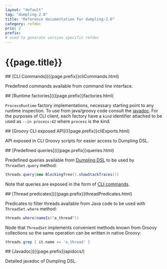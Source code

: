 ```yaml
---
layout: "default"
tag: "dumpling-2.0"
title: "Reference documentation for dumpling-2.0"
category: refdoc
prio: 2
prefix:
# used to generate version specific refdoc
---
```


# {{page.title}}

<a name="cliCommands">
## [CLI Commands]({{page.prefix}}cliCommands.html)

Predefined commands available from command line interface.

<a name="factories">
## [Runtime factories]({{page.prefix}}factories.html)

`ProcessRuntime` factory implementations, necessary starting point to any runtime inspection. To use from java/groovy code consult the [javadoc](./apidocs/com/github/olivergondza/dumpling/factory/package-summary.html). For the purposes of CLI client, each factory have a `kind` identifier attached to be used as `--in process:42` where `process` is the kind.

<a name="cliExports">
## [Groovy CLI exposed API]({{page.prefix}}cliExports.html)

API exposed in CLI Groovy scripts for easier access to Dumpling DSL.

<a name="queries">
## [Predefined queries]({{page.prefix}}queries.html)

Predefined queries available from [Dumpling DSL](./apidocs/com/github/olivergondza/dumpling/query/package-summary.html) to be used by `ThreadSet.query` method:

```java
threads.query(new BlockingTree().showStackTraces())
```

Note that queries are exposed in the form of [CLI commands](cliCommands.html).

<a name="threadPredicates">
## [Thread predicates]({{page.prefix}}threadPredicates.html)

Predicates to filter threads available from Java code to be used with `ThreadSet.where` method:

```java
threads.where(nameIs('a_thread'))
```

Node that `ThreadSet` implements convenient methods known from Groovy collections so the same operation can be written in native Groovy:

```groovy
threads.grep { it.name == 'a_thread' }
```

<a name="apidocs">
## [Javadoc]({{page.prefix}}apidocs/)

Detailed javadoc of Dumpling DSL.
